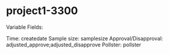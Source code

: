 # project1-3300


Variable Fields: 

Time: createdate
Sample size: samplesize
Approval/Disapproval: adjusted_approve;adjusted_disapprove
Pollster: pollster 